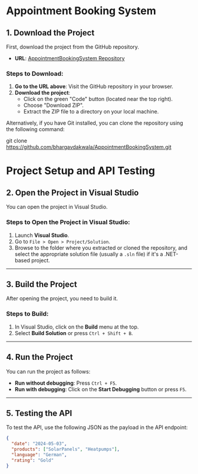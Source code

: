 # Appointment Booking System

## 1. Download the Project

First, download the project from the GitHub repository.

- **URL**: [AppointmentBookingSystem Repository](https://github.com/bhargavdakwala/AppointmentBookingSystem/tree/master)

### Steps to Download:
1. **Go to the URL above**: Visit the GitHub repository in your browser.
2. **Download the project**:
    - Click on the green "Code" button (located near the top right).
    - Choose "Download ZIP".
    - Extract the ZIP file to a directory on your local machine.

Alternatively, if you have Git installed, you can clone the repository using the following command:

git clone https://github.com/bhargavdakwala/AppointmentBookingSystem.git
# Project Setup and API Testing

## 2. Open the Project in Visual Studio

You can open the project in Visual Studio.

### Steps to Open the Project in Visual Studio:
1. Launch **Visual Studio**.
2. Go to `File > Open > Project/Solution`.
3. Browse to the folder where you extracted or cloned the repository, and select the appropriate solution file (usually a `.sln` file) if it's a .NET-based project.

---

## 3. Build the Project

After opening the project, you need to build it.

### Steps to Build:
1. In Visual Studio, click on the **Build** menu at the top.
2. Select **Build Solution** or press `Ctrl + Shift + B`.

---

## 4. Run the Project

You can run the project as follows:

- **Run without debugging**: Press `Ctrl + F5`.
- **Run with debugging**: Click on the **Start Debugging** button or press `F5`.

---

## 5. Testing the API

To test the API, use the following JSON as the payload in the API endpoint:

```json
{
  "date": "2024-05-03",
  "products": ["SolarPanels", "Heatpumps"],
  "language": "German",
  "rating": "Gold"
}
